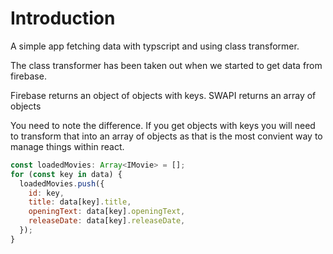 # Introduction

A simple app fetching data with typscript and using class transformer.

The class transformer has been taken out when we started to get data from firebase.

Firebase returns an object of objects with keys.
SWAPI returns an array of objects

You need to note the difference.
If you get objects with keys you will need to transform that into an array of objects as that is the
most convient way to manage things within react.

```javascript
const loadedMovies: Array<IMovie> = [];
for (const key in data) {
  loadedMovies.push({
    id: key,
    title: data[key].title,
    openingText: data[key].openingText,
    releaseDate: data[key].releaseDate,
  });
}
```
